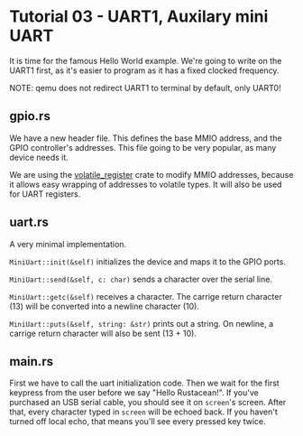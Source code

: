 # Tutorial 03 - UART1, Auxilary mini UART

It is time for the famous Hello World example. We're going to write on the UART1
first, as it's easier to program as it has a fixed clocked frequency.

NOTE: qemu does not redirect UART1 to terminal by default, only UART0!

## gpio.rs

We have a new header file. This defines the base MMIO address, and the GPIO
controller's addresses. This file going to be very popular, as many device needs
it.

We are using the [volatile_register] crate to modify MMIO addresses, because it
allows easy wrapping of addresses to volatile types. It will also be used for
UART registers.

[volatile_register]: https://docs.rs/volatile-register/0.2.0/volatile_register/

## uart.rs

A very minimal implementation.

`MiniUart::init(&self)` initializes the device and maps it to the GPIO ports.

`MiniUart::send(&self, c: char)` sends a character over the serial line.

`MiniUart::getc(&self)` receives a character. The carrige return character (13)
will be converted into a newline character (10).

`MiniUart::puts(&self, string: &str)` prints out a string. On newline, a carrige
return character will also be sent (13 + 10).

## main.rs

First we have to call the uart initialization code. Then we wait for the first
keypress from the user before we say "Hello Rustacean!". If you've purchased an
USB serial cable, you should see it on `screen`'s screen. After that, every
character typed in `screen` will be echoed back. If you haven't turned off local
echo, that means you'll see every pressed key twice.
